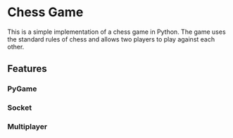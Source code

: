 # Chess Game 
This is a simple implementation of a chess game in Python. The game uses the standard rules of chess and allows two players to play against each other.
## Features
### PyGame
### Socket
### Multiplayer
